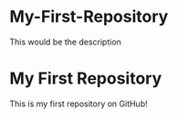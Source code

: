 # My-First-Repository
This would be the description 
# My First Repository

This is my first repository on GitHub!
